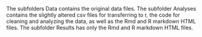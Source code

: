 The subfolders Data contains the original data files. 
The subfolder Analyses contains the slightly altered csv files for transferring to r, the code for cleaning and analyzing the data, as well as the Rmd and R markdown HTML files. 
The subfolder Results has only the Rmd and R markdown HTML files. 
